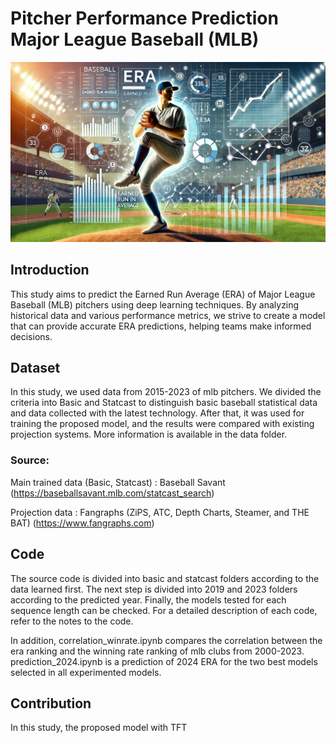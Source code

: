 # Pitcher Performance Prediction Major League Baseball (MLB) 

![alt text](era_image_dalle.png)

## Introduction

This study aims to predict the Earned Run Average (ERA) of Major League Baseball (MLB) pitchers using deep learning techniques. By analyzing historical data and various performance metrics, we strive to create a model that can provide accurate ERA predictions, helping teams make informed decisions.

## Dataset

In this study, we used data from 2015-2023 of mlb pitchers. We divided the criteria into Basic and Statcast to distinguish basic baseball statistical data and data collected with the latest technology. After that, it was used for training the proposed model, and the results were compared with existing projection systems. More information is available in the data folder.

### Source:

Main trained data (Basic, Statcast) : Baseball Savant (https://baseballsavant.mlb.com/statcast_search)

Projection data : Fangraphs (ZiPS, ATC, Depth Charts, Steamer, and THE BAT) (https://www.fangraphs.com)

## Code

The source code is divided into basic and statcast folders according to the data learned first. The next step is divided into 2019 and 2023 folders according to the predicted year. Finally, the models tested for each sequence length can be checked. For a detailed description of each code, refer to the notes to the code.

In addition, correlation_winrate.ipynb compares the correlation between the era ranking and the winning rate ranking of mlb clubs from 2000-2023.
prediction_2024.ipynb is a prediction of 2024 ERA for the two best models selected in all experimented models.

## Contribution

In this study, the proposed model with TFT 
